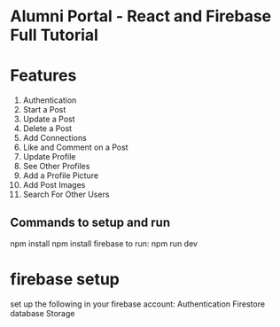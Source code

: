 # Alumni Portal - React and Firebase Full Tutorial

# Features
1. Authentication
2. Start a Post
3. Update a Post
4. Delete a Post
5. Add Connections
6. Like and Comment on a Post
7. Update Profile
8. See Other Profiles
9. Add a Profile Picture
10. Add Post Images
11. Search For Other Users


## Commands to setup and run
npm install
npm install firebase
to run: npm run dev

# firebase setup
set up the following in your firebase account:
Authentication
Firestore database
Storage
